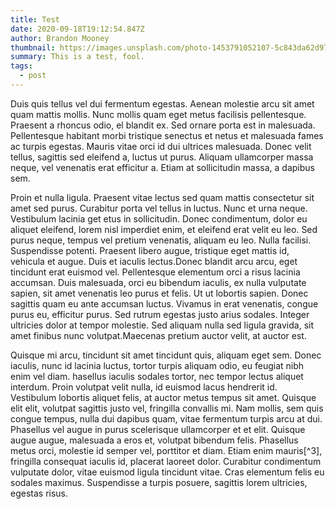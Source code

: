 ```yaml
---
title: Test
date: 2020-09-18T19:12:54.847Z
author: Brandon Mooney
thumbnail: https://images.unsplash.com/photo-1453791052107-5c843da62d97?ixlib=rb-1.2.1&ixid=eyJhcHBfaWQiOjEyMDd9&auto=format&fit=crop&w=750&q=80
summary: This is a test, fool.
tags:
  - post
---
```

Duis quis tellus vel dui fermentum egestas. Aenean molestie arcu sit amet quam mattis mollis. Nunc mollis quam eget metus facilisis pellentesque. Praesent a rhoncus odio, el blandit ex. Sed ornare porta est in malesuada. Pellentesque habitant morbi tristique senectus et netus et malesuada fames ac turpis egestas. Mauris vitae orci id dui ultrices malesuada. Donec velit tellus, sagittis sed eleifend a, luctus ut purus. Aliquam ullamcorper massa neque, vel venenatis erat efficitur a. Etiam at sollicitudin massa, a dapibus sem.

Proin et nulla ligula. Praesent vitae lectus sed quam mattis consectetur sit amet sed purus. Curabitur porta vel tellus in luctus. Nunc et urna neque. Vestibulum lacinia get etus in sollicitudin. Donec condimentum, dolor eu aliquet eleifend, lorem nisl imperdiet enim, et eleifend erat velit eu leo. Sed purus neque, tempus vel pretium venenatis, aliquam eu leo. Nulla facilisi. Suspendisse potenti. Praesent libero augue, tristique eget mattis id, vehicula et augue. Duis et iaculis lectus.Donec blandit arcu arcu, eget tincidunt erat euismod vel. Pellentesque elementum orci a risus lacinia accumsan. Duis malesuada, orci eu bibendum iaculis, ex nulla vulputate sapien, sit amet venenatis leo purus et felis. Ut ut lobortis sapien. Donec sagittis quam eu ante accumsan luctus. Vivamus in erat venenatis, congue purus eu, efficitur purus. Sed rutrum egestas justo  arius sodales. Integer ultricies dolor at tempor molestie. Sed aliquam nulla sed ligula gravida, sit amet finibus nunc volutpat.Maecenas pretium auctor velit, at auctor est.

Quisque mi arcu, tincidunt sit amet tincidunt quis, aliquam eget sem. Donec iaculis, nunc id lacinia luctus, tortor turpis aliquam odio, eu feugiat nibh enim vel diam.  hasellus iaculis sodales tortor, nec tempor lectus aliquet interdum. Proin volutpat velit nulla, id euismod lacus hendrerit id. Vestibulum lobortis aliquet felis, at auctor metus tempus sit amet. Quisque elit elit, volutpat sagittis justo vel, fringilla convallis mi. Nam mollis, sem quis congue tempus, nulla dui dapibus quam, vitae fermentum turpis arcu at dui. Phasellus vel augue in purus scelerisque ullamcorper et et elit. Quisque augue augue, malesuada a eros et, volutpat bibendum felis. Phasellus metus orci, molestie id semper vel, porttitor et diam. Etiam enim mauris[^3], fringilla consequat iaculis id, placerat laoreet dolor. Curabitur condimentum vulputate dolor, vitae euismod ligula tincidunt vitae. Cras elementum felis eu sodales maximus. Suspendisse a turpis posuere, sagittis lorem ultricies, egestas risus.